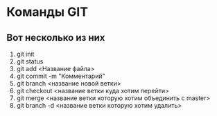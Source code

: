 # Команды GIT

## Вот несколько из них

1. git init
2. git status 
3. git add <Название файла> 
4. git commit -m "Комментарий"
5. git branch <название новой ветки>
6. git checkout <название ветки куда хотим перейти>
7. git merge <название ветки которую хотим объединить с master>
8. git branch -d <название ветки которую хотим удалить>